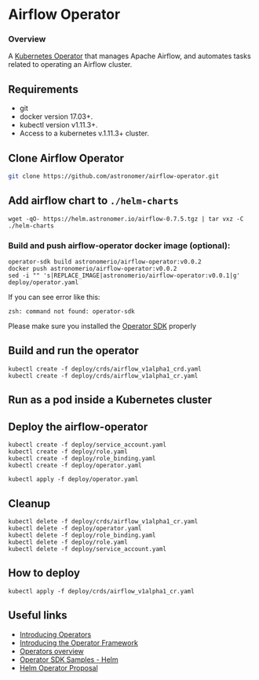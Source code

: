 # Airflow Operator

### Overview

A [Kubernetes Operator](https://coreos.com/operators/) that manages Apache Airflow, and automates tasks related to operating an Airflow cluster.

## Requirements

- git
- docker version 17.03+.
- kubectl version v1.11.3+.
- Access to a kubernetes v.1.11.3+ cluster.

## Clone Airflow Operator

```bash
git clone https://github.com/astronomer/airflow-operator.git
```

## Add airflow chart to `./helm-charts`

```
wget -qO- https://helm.astronomer.io/airflow-0.7.5.tgz | tar vxz -C ./helm-charts
```

### Build and push airflow-operator docker image (optional):

```
operator-sdk build astronomerio/airflow-operator:v0.0.2
docker push astronomerio/airflow-operator:v0.0.2
sed -i "" 's|REPLACE_IMAGE|astronomerio/airflow-operator:v0.0.1|g' deploy/operator.yaml
```

If you can see error like this:

```
zsh: command not found: operator-sdk
```
Please make sure you installed the [Operator SDK](https://github.com/operator-framework/operator-sdk/blob/master/doc/helm/user-guide.md#install-the-operator-sdk-cli) properly

## Build and run the operator

```
kubectl create -f deploy/crds/airflow_v1alpha1_crd.yaml
kubectl create -f deploy/crds/airflow_v1alpha1_cr.yaml
```

## Run as a pod inside a Kubernetes cluster

## Deploy the airflow-operator

```
kubectl create -f deploy/service_account.yaml
kubectl create -f deploy/role.yaml
kubectl create -f deploy/role_binding.yaml
kubectl create -f deploy/operator.yaml
```

```
kubectl apply -f deploy/operator.yaml
```

## Cleanup

```
kubectl delete -f deploy/crds/airflow_v1alpha1_cr.yaml
kubectl delete -f deploy/operator.yaml
kubectl delete -f deploy/role_binding.yaml
kubectl delete -f deploy/role.yaml
kubectl delete -f deploy/service_account.yaml
```

## How to deploy

```
kubectl apply -f deploy/crds/airflow_v1alpha1_cr.yaml
```

## Useful links

- [Introducing Operators](https://coreos.com/blog/introducing-operators.html)
- [Introducing the Operator Framework](https://coreos.com/blog/introducing-operator-framework)
- [Operators overview](https://coreos.com/operators/)
- [Operator SDK Samples - Helm](https://github.com/operator-framework/operator-sdk-samples/tree/master/helm)
- [Helm Operator Proposal](https://github.com/operator-framework/operator-sdk/blob/master/doc/proposals/helm-operator.md)
